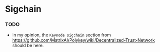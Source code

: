 # Sigchain

### TODO
* In my opinion, the `Keynode sigchain` section from https://github.com/MatrixAI/Polykey/wiki/Decentralized-Trust-Network should be here.
